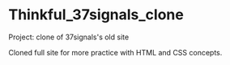 Thinkful_37signals_clone
========================

Project: clone of 37signals's old site

Cloned full site for more practice with HTML and CSS concepts.
